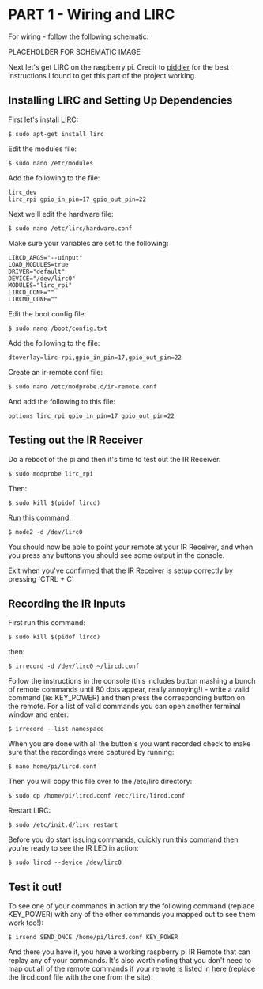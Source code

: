 # PART 1 - Wiring and LIRC

For wiring - follow the following schematic:

PLACEHOLDER FOR SCHEMATIC IMAGE

Next let's get LIRC on the raspberry pi. Credit to [piddler](http://www.piddlerintheroot.com/ir-blaster-lirc/) for the best instructions I found to get this part of the project working.

## Installing LIRC and Setting Up Dependencies
First let's install [LIRC](http://www.lirc.org):

    $ sudo apt-get install lirc

Edit the modules file:

    $ sudo nano /etc/modules

Add the following to the file:

    lirc_dev
    lirc_rpi gpio_in_pin=17 gpio_out_pin=22

Next we'll edit the hardware file:

    $ sudo nano /etc/lirc/hardware.conf

Make sure your variables are set to the following:

    LIRCD_ARGS="--uinput"
    LOAD_MODULES=true
    DRIVER="default"
    DEVICE="/dev/lirc0"
    MODULES="lirc_rpi"
    LIRCD_CONF=""
    LIRCMD_CONF=""

Edit the boot config file:

    $ sudo nano /boot/config.txt

Add the following to the file:

    dtoverlay=lirc-rpi,gpio_in_pin=17,gpio_out_pin=22

Create an ir-remote.conf file:

    $ sudo nano /etc/modprobe.d/ir-remote.conf

And add the following to this file:
    
    options lirc_rpi gpio_in_pin=17 gpio_out_pin=22


## Testing out the IR Receiver
Do a reboot of the pi and then it's time to test out the IR Receiver. 

    $ sudo modprobe lirc_rpi

Then:

    $ sudo kill $(pidof lircd)

Run this command:
  
    $ mode2 -d /dev/lirc0

You should now be able to point your remote at your IR Receiver, and when you press any buttons you should see some output in the console. 

Exit when you've confirmed that the IR Receiver is setup correctly by pressing 'CTRL + C'

## Recording the IR Inputs
First run this command: 
    
    $ sudo kill $(pidof lircd)

then:

    $ irrecord -d /dev/lirc0 ~/lircd.conf

Follow the instructions in the console (this includes button mashing a bunch of remote commands until 80 dots appear, really annoying!) - write a valid command (ie: KEY_POWER) and then press the corresponding button on the remote. For a list of valid commands you can open another terminal window and enter:

    $ irrecord --list-namespace

When you are done with all the button's you want recorded check to make sure that the recordings were captured by running:

    $ nano home/pi/lircd.conf

Then you will copy this file over to the /etc/lirc directory:

    $ sudo cp /home/pi/lircd.conf /etc/lirc/lircd.conf

Restart LIRC:

    $ sudo /etc/init.d/lirc restart 

Before you do start issuing commands, quickly run this command then you're ready to see the IR LED in action:

    $ sudo lircd --device /dev/lirc0

## Test it out!
To see one of your commands in action try the following command (replace KEY_POWER) with any of the other commands you mapped out to see them work too!):

    $ irsend SEND_ONCE /home/pi/lircd.conf KEY_POWER

And there you have it, you have a working raspberry pi IR Remote that can replay any of your commands. It's also worth noting that you don't need to map out all of the remote commands if your remote is listed [in here](http://lirc-remotes.sourceforge.net/remotes-table.html) (replace the lircd.conf file with the one from the site). 
